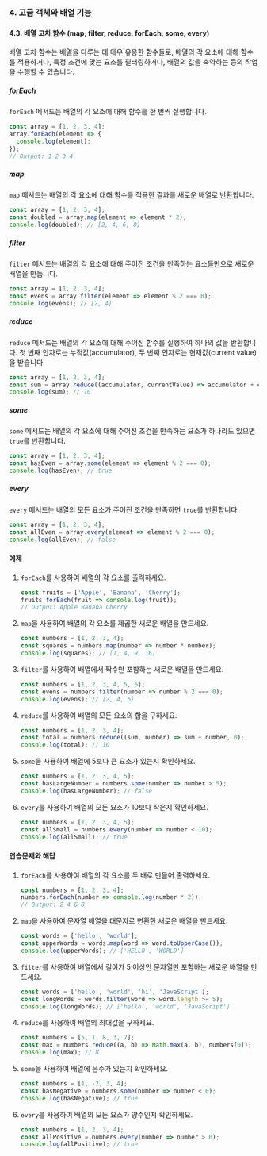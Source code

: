 ### 4. 고급 객체와 배열 기능

#### 4.3. 배열 고차 함수 (map, filter, reduce, forEach, some, every)

배열 고차 함수는 배열을 다루는 데 매우 유용한 함수들로, 배열의 각 요소에 대해 함수를 적용하거나, 특정 조건에 맞는 요소를 필터링하거나, 배열의 값을 축약하는 등의 작업을 수행할 수 있습니다.

##### forEach

`forEach` 메서드는 배열의 각 요소에 대해 함수를 한 번씩 실행합니다.

```javascript
const array = [1, 2, 3, 4];
array.forEach(element => {
  console.log(element);
});
// Output: 1 2 3 4
```

##### map

`map` 메서드는 배열의 각 요소에 대해 함수를 적용한 결과를 새로운 배열로 반환합니다.

```javascript
const array = [1, 2, 3, 4];
const doubled = array.map(element => element * 2);
console.log(doubled); // [2, 4, 6, 8]
```

##### filter

`filter` 메서드는 배열의 각 요소에 대해 주어진 조건을 만족하는 요소들만으로 새로운 배열을 만듭니다.

```javascript
const array = [1, 2, 3, 4];
const evens = array.filter(element => element % 2 === 0);
console.log(evens); // [2, 4]
```

##### reduce

`reduce` 메서드는 배열의 각 요소에 대해 주어진 함수를 실행하여 하나의 값을 반환합니다. 첫 번째 인자로는 누적값(accumulator), 두 번째 인자로는 현재값(current value)을 받습니다.

```javascript
const array = [1, 2, 3, 4];
const sum = array.reduce((accumulator, currentValue) => accumulator + currentValue, 0);
console.log(sum); // 10
```

##### some

`some` 메서드는 배열의 각 요소에 대해 주어진 조건을 만족하는 요소가 하나라도 있으면 `true`를 반환합니다.

```javascript
const array = [1, 2, 3, 4];
const hasEven = array.some(element => element % 2 === 0);
console.log(hasEven); // true
```

##### every

`every` 메서드는 배열의 모든 요소가 주어진 조건을 만족하면 `true`를 반환합니다.

```javascript
const array = [1, 2, 3, 4];
const allEven = array.every(element => element % 2 === 0);
console.log(allEven); // false
```

#### 예제

1. `forEach`를 사용하여 배열의 각 요소를 출력하세요.
   ```javascript
   const fruits = ['Apple', 'Banana', 'Cherry'];
   fruits.forEach(fruit => console.log(fruit));
   // Output: Apple Banana Cherry
   ```

2. `map`을 사용하여 배열의 각 요소를 제곱한 새로운 배열을 만드세요.
   ```javascript
   const numbers = [1, 2, 3, 4];
   const squares = numbers.map(number => number * number);
   console.log(squares); // [1, 4, 9, 16]
   ```

3. `filter`를 사용하여 배열에서 짝수만 포함하는 새로운 배열을 만드세요.
   ```javascript
   const numbers = [1, 2, 3, 4, 5, 6];
   const evens = numbers.filter(number => number % 2 === 0);
   console.log(evens); // [2, 4, 6]
   ```

4. `reduce`를 사용하여 배열의 모든 요소의 합을 구하세요.
   ```javascript
   const numbers = [1, 2, 3, 4];
   const total = numbers.reduce((sum, number) => sum + number, 0);
   console.log(total); // 10
   ```

5. `some`을 사용하여 배열에 5보다 큰 요소가 있는지 확인하세요.
   ```javascript
   const numbers = [1, 2, 3, 4, 5];
   const hasLargeNumber = numbers.some(number => number > 5);
   console.log(hasLargeNumber); // false
   ```

6. `every`를 사용하여 배열의 모든 요소가 10보다 작은지 확인하세요.
   ```javascript
   const numbers = [1, 2, 3, 4, 5];
   const allSmall = numbers.every(number => number < 10);
   console.log(allSmall); // true
   ```

#### 연습문제와 해답

1. `forEach`를 사용하여 배열의 각 요소를 두 배로 만들어 출력하세요.
   ```javascript
   const numbers = [1, 2, 3, 4];
   numbers.forEach(number => console.log(number * 2));
   // Output: 2 4 6 8
   ```

2. `map`을 사용하여 문자열 배열을 대문자로 변환한 새로운 배열을 만드세요.
   ```javascript
   const words = ['hello', 'world'];
   const upperWords = words.map(word => word.toUpperCase());
   console.log(upperWords); // ['HELLO', 'WORLD']
   ```

3. `filter`를 사용하여 배열에서 길이가 5 이상인 문자열만 포함하는 새로운 배열을 만드세요.
   ```javascript
   const words = ['hello', 'world', 'hi', 'JavaScript'];
   const longWords = words.filter(word => word.length >= 5);
   console.log(longWords); // ['hello', 'world', 'JavaScript']
   ```

4. `reduce`를 사용하여 배열의 최대값을 구하세요.
   ```javascript
   const numbers = [5, 1, 8, 3, 7];
   const max = numbers.reduce((a, b) => Math.max(a, b), numbers[0]);
   console.log(max); // 8
   ```

5. `some`을 사용하여 배열에 음수가 있는지 확인하세요.
   ```javascript
   const numbers = [1, -2, 3, 4];
   const hasNegative = numbers.some(number => number < 0);
   console.log(hasNegative); // true
   ```

6. `every`를 사용하여 배열의 모든 요소가 양수인지 확인하세요.
   ```javascript
   const numbers = [1, 2, 3, 4];
   const allPositive = numbers.every(number => number > 0);
   console.log(allPositive); // true
   ```

